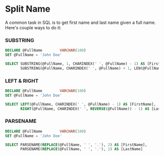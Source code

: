 # Split Name

A common task in SQL is to get first name and last name given a full name. Here's couple ways to do it:

### SUBSTRING

```sql
DECLARE @FullName        VARCHAR(100)
SET @FullName = 'John Doe'

SELECT SUBSTRING(@FullName, 1, CHARINDEX(' ', @FullName) - 1) AS [FirstName],
       SUBSTRING(@FullName, CHARINDEX(' ', @FullName) + 1, LEN(@FullName)) AS [LastName]
```

### LEFT & RIGHT

```sql
DECLARE @FullName        VARCHAR(100)
SET @FullName = 'John Doe'

SELECT LEFT(@FullName, CHARINDEX(' ', @FullName) - 1) AS [FirstName],
       RIGHT(@FullName, CHARINDEX(' ', REVERSE(@FullName)) - 1) AS [LastName]
```

### PARSENAME

```sql
DECLARE @FullName        VARCHAR(100)
SET @FullName = 'John Doe'

SELECT PARSENAME(REPLACE(@FullName, ' ', '.'), 2) AS [FirstName],
       PARSENAME(REPLACE(@FullName, ' ', '.'), 1) AS [LastName]
```
